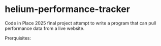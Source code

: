 # helium-performance-tracker
Code in Place 2025 final project attempt to write a program that can pull performance data from a live website.


Prerquisites:

